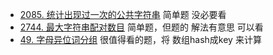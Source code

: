 - [2085. 统计出现过一次的公共字符串](https://github.com/lsill/leetcode/blob/main/c_leetcode/src/str_pra/strTest.cpp) 简单题 没必要看
- [2744. 最大字符串配对数目](https://github.com/lsill/leetcode/blob/main/c_leetcode/src/str_pra/str_simple.cpp) 简单题，但题的
解法有意思 可以看
- [49. 字母异位词分组](https://github.com/lsill/leetcode/blob/main/c_leetcode/src/str_pra/str_mid.cpp?plain=1#L11) 很值得看的题，将
数组hash成key 来计算
